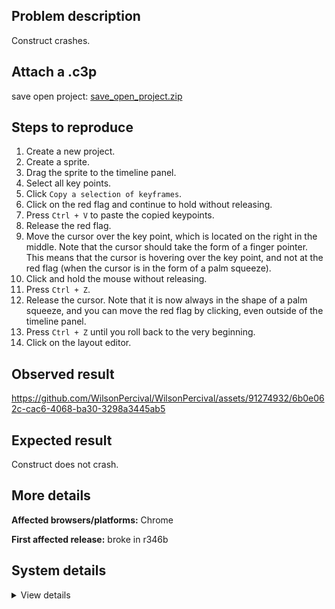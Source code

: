 ## Problem description

Construct crashes.

## Attach a .c3p

save open project: [save_open_project.zip](https://github.com/WilsonPercival/WilsonPercival/files/11827279/save_open_project.zip)

## Steps to reproduce

1. Create a new project.
2. Create a sprite.
3. Drag the sprite to the timeline panel.
4. Select all key points.
5. Click `Copy a selection of keyframes`.
6. Click on the red flag and continue to hold without releasing.
7. Press `Ctrl + V` to paste the copied keypoints.
8. Release the red flag.
9. Move the cursor over the key point, which is located on the right in the middle. Note that the cursor should take the form of a finger pointer. This means that the cursor is hovering over the key point, and not at the red flag (when the cursor is in the form of a palm squeeze).
10. Click and hold the mouse without releasing.
11. Press `Ctrl + Z`.
12. Release the cursor. Note that it is now always in the shape of a palm squeeze, and you can move the red flag by clicking, even outside of the timeline panel.
13. Press `Ctrl + Z` until you roll back to the very beginning.
14. Click on the layout editor.

## Observed result

https://github.com/WilsonPercival/WilsonPercival/assets/91274932/6b0e062c-cac6-4068-ba30-3298a3445ab5

## Expected result

Construct does not crash.

## More details



**Affected browsers/platforms:** Chrome

**First affected release:** broke in r346b

## System details

<details><summary>View details</summary>

Error report information
Type: unhandled exception
File: https://editor.construct.net/r346/components/bars/timelineBar/timelineBar.js, line 202, col 507
Message: Uncaught TypeError: Cannot read properties of null (reading 'left')
Stack: TypeError: Cannot read properties of null (reading 'left') at j2.Mvb (https://editor.construct.net/r346/components/bars/timelineBar/timelineBar.js:202:507) at HTMLDivElement. (https://editor.construct.net/r346/components/bars/timelineBar/timelineBar.js:192:360) at ea.a8 (https://editor.construct.net/r346/main.js:1080:283) at HTMLDivElement.QW (https://editor.construct.net/r346/components/bars/timelineBar/timelineBar.js:118:280)
Construct version: r346
URL: https://editor.construct.net/r346/
Date: Thu Jun 22 2023 03:00:28 GMT+0300 (Восточная Европа, летнее время)
Uptime: 66.7 s

Platform information
Product: Construct 3 r346 (beta)
Browser: Chrome 109.0.5414.120
Browser engine: Chromium
Context: browser
Operating system: Windows NT 0.1.0
Device type: desktop
Device pixel ratio: 1
Logical CPU cores: 2
Approx. device memory: 4 GB
User agent: Mozilla/5.0 (Windows NT 10.0; Win64; x64) AppleWebKit/537.36 (KHTML, like Gecko) Chrome/109.0.0.0 Safari/537.36
Language setting: en-US

WebGL information
Version string: WebGL 2.0 (OpenGL ES 3.0 Chromium)
Numeric version: 2
Supports NPOT textures: yes
Supports GPU profiling: no
Supports highp precision: yes
Vendor: Google Inc. (Google)
Renderer: ANGLE (Google, Vulkan 1.3.0 (SwiftShader Device (Subzero) (0x0000C0DE)), SwiftShader driver)
Major performance caveat: yes
Maximum texture size: 8192
Point size range: 1 to 1023
Extensions: EXT_color_buffer_float, EXT_color_buffer_half_float, EXT_float_blend, EXT_texture_compression_bptc, EXT_texture_compression_rgtc, EXT_texture_filter_anisotropic, OES_draw_buffers_indexed, OES_texture_float_linear, WEBGL_compressed_texture_astc, WEBGL_compressed_texture_etc, WEBGL_compressed_texture_etc1, WEBGL_compressed_texture_s3tc, WEBGL_compressed_texture_s3tc_srgb, WEBGL_debug_renderer_info, WEBGL_lose_context, WEBGL_multi_draw, OVR_multiview2

</details>
